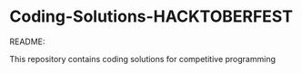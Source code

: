 # Coding-Solutions-HACKTOBERFEST
README:

This repository contains coding solutions for competitive programming
